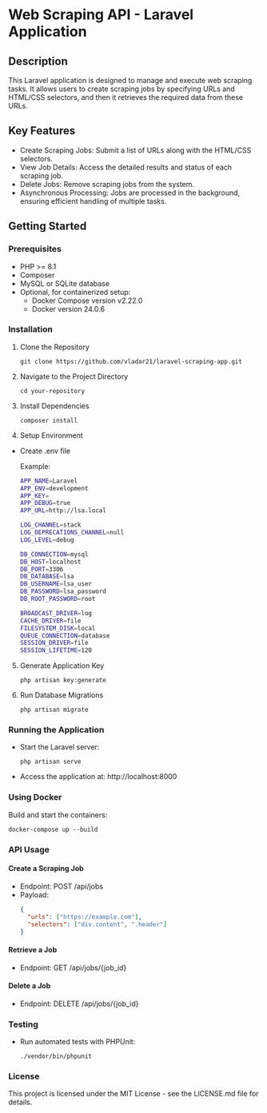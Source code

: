 # Web Scraping API - Laravel Application

## Description

This Laravel application is designed to manage and execute web scraping tasks. It allows users to create scraping jobs by specifying URLs and HTML/CSS selectors, and then it retrieves the required data from these URLs.

## Key Features

- Create Scraping Jobs: Submit a list of URLs along with the HTML/CSS selectors.
- View Job Details: Access the detailed results and status of each scraping job.
- Delete Jobs: Remove scraping jobs from the system.
- Asynchronous Processing: Jobs are processed in the background, ensuring efficient handling of multiple tasks.

## Getting Started

### Prerequisites

- PHP >= 8.1
- Composer
- MySQL or SQLite database
- Optional, for containerized setup:
  * Docker Compose version v2.22.0
  * Docker version 24.0.6

### Installation

1. Clone the Repository
    ```
   git clone https://github.com/vladar21/laravel-scraping-app.git

2. Navigate to the Project Directory
    ```
   cd your-repository

3. Install Dependencies
    ```
   composer install

4. Setup Environment

- Create .env file

    Example:
    ```bash
    APP_NAME=Laravel
    APP_ENV=development
    APP_KEY=
    APP_DEBUG=true
    APP_URL=http://lsa.local
    
    LOG_CHANNEL=stack
    LOG_DEPRECATIONS_CHANNEL=null
    LOG_LEVEL=debug
    
    DB_CONNECTION=mysql
    DB_HOST=localhost
    DB_PORT=3306
    DB_DATABASE=lsa
    DB_USERNAME=lsa_user
    DB_PASSWORD=lsa_password
    DB_ROOT_PASSWORD=root
    
    BROADCAST_DRIVER=log
    CACHE_DRIVER=file
    FILESYSTEM_DISK=local
    QUEUE_CONNECTION=database
    SESSION_DRIVER=file
    SESSION_LIFETIME=120
    ```

5. Generate Application Key
    ```
   php artisan key:generate

6. Run Database Migrations
    ```
   php artisan migrate

### Running the Application

- Start the Laravel server:
    ```
  php artisan serve

- Access the application at: http://localhost:8000

### Using Docker

Build and start the containers:
```
docker-compose up --build
```

### API Usage

#### Create a Scraping Job

- Endpoint: POST /api/jobs
- Payload:
    ```json
  {
      "urls": ["https://example.com"],
      "selectors": ["div.content", ".header"]
  }

#### Retrieve a Job

- Endpoint: GET /api/jobs/{job_id}

#### Delete a Job

- Endpoint: DELETE /api/jobs/{job_id}

### Testing

- Run automated tests with PHPUnit:
    ```
  ./vendor/bin/phpunit

### License

This project is licensed under the MIT License - see the LICENSE.md file for details.
